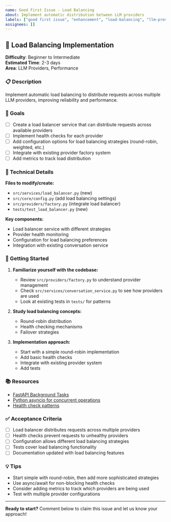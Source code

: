 ```yaml
---
name: Good First Issue - Load Balancing
about: Implement automatic distribution between LLM providers
labels: ["good first issue", "enhancement", "load-balancing", "llm-providers"]
assignees: []
---
```


## 🎯 Load Balancing Implementation

**Difficulty**: Beginner to Intermediate  
**Estimated Time**: 2-3 days  
**Area**: LLM Providers, Performance

### 📋 Description

Implement automatic load balancing to distribute requests across multiple LLM providers, improving reliability and performance.

### 🎯 Goals

- [ ] Create a load balancer service that can distribute requests across available providers
- [ ] Implement health checks for each provider
- [ ] Add configuration options for load balancing strategies (round-robin, weighted, etc.)
- [ ] Integrate with existing provider factory system
- [ ] Add metrics to track load distribution

### 🔧 Technical Details

**Files to modify/create:**
- `src/services/load_balancer.py` (new)
- `src/core/config.py` (add load balancing settings)
- `src/providers/factory.py` (integrate load balancer)
- `tests/test_load_balancer.py` (new)

**Key components:**
- Load balancer service with different strategies
- Provider health monitoring
- Configuration for load balancing preferences
- Integration with existing conversation service

### 🚀 Getting Started

1. **Familiarize yourself with the codebase:**
   - Review `src/providers/factory.py` to understand provider management
   - Check `src/services/conversation_service.py` to see how providers are used
   - Look at existing tests in `tests/` for patterns

2. **Study load balancing concepts:**
   - Round-robin distribution
   - Health checking mechanisms
   - Failover strategies

3. **Implementation approach:**
   - Start with a simple round-robin implementation
   - Add basic health checks
   - Integrate with existing provider system
   - Add tests

### 📚 Resources

- [FastAPI Background Tasks](https://fastapi.tiangolo.com/tutorial/background-tasks/)
- [Python asyncio for concurrent operations](https://docs.python.org/3/library/asyncio.html)
- [Health check patterns](https://microservices.io/patterns/reliability/health-check.html)

### ✅ Acceptance Criteria

- [ ] Load balancer distributes requests across multiple providers
- [ ] Health checks prevent requests to unhealthy providers
- [ ] Configuration allows different load balancing strategies
- [ ] Tests cover load balancing functionality
- [ ] Documentation updated with load balancing features

### 💡 Tips

- Start simple with round-robin, then add more sophisticated strategies
- Use async/await for non-blocking health checks
- Consider adding metrics to track which providers are being used
- Test with multiple provider configurations

---

**Ready to start?** Comment below to claim this issue and let us know your approach! 